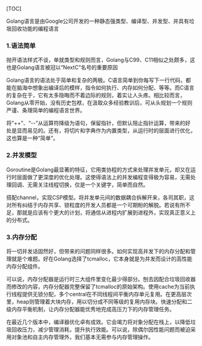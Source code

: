[TOC]

Golang语言是由Google公司开发的一种静态强类型、编译型、并发型、并具有垃圾回收功能的编程语言

### 1.语法简单

抛开语法样式不谈，单就类型和规则而言，Golang与C99、C11相似之处颇多，这也是Golang语言被冠以“NextC”名号的重要原因

Golang语言的语法处于简单和复杂的两极。C语言简单到你每写下一行代码，都能在脑海中想象出编译后的模样，指令如何执行、内存如何分配、等等。而C语言的复杂在于，它有太多隐晦而不着边际的规则，着实让人头疼。相比较而言，Golang从零开始，没有历史包袱，在汲取众多经验教训后，可从头规划一个规则严谨、条理简单的编程语言世界。

将“++”、“--”从运算符降级为语句，保留指针，但默认阻止指针运算，带来的好处是显而易见的。还有，将切片和字典作为内置类型，从运行时的层面进行优化，这也算是一种“简单”。

### 2.并发模型

Goroutine是Golang最显著的特征，它用类协程的方式来处理并发单元，却又在运行时层面做了更深度的优化处理。这使得语法上的并发编程变得极为容易，无需处理回调、无需关注线程切换，仅是一个关键字，简单而自然。

搭配channel，实现CSP模型。将并发单元间的数据耦合拆解开来，各司其职，这对所有纠结于内存共享、锁粒度的开发人员都是一个可期盼的解脱。若说有所不足，那就是应该有个更大的计划，将通信从进程内扩展到进程外，实现真正意义上的分布式。

### 3.内存分配

将一切并发话固然好，但带来的问题同样很多。如何实现高并发下的内存分配和管理就是个难题。好在Golang选择了tcmalloc，它本身就是为并发而设计的高性能内存分配组件。

可以说，内存分配器是运行时三大组件里变化最少得部分。刨去因配合垃圾回收器而修改的内容，内存分配器完整保留了tcmalloc的原始架构。使用cache为当前执行线程提供无锁分配，多个central在不同线程间平衡内存单元复用。在更高层次里，heap则管理着大块内存，用以切分成不同等级的复用内存块。快速分配和二级内存平衡机制，让内存分配器能优秀地完成高压力下的内存管理任务。

在最近几个版本中，编译器优化卓有成效。它会竭力将对象分配在栈上，以降低垃圾回收压力，减少管理消耗，提升执行效能。可以说，除偶尔因性能问题而被迫采用对象池和自主内存管理外，我们基本无需参与内存管理操作。

